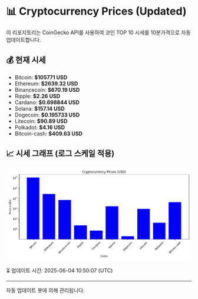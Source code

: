 
# 📊 Cryptocurrency Prices (Updated)

이 리포지토리는 CoinGecko API를 사용하여 코인 TOP 10 시세를 10분가격으로 자동 업데이트합니다.

## 💰 현재 시세
- Bitcoin: **$105771 USD**
- Ethereum: **$2639.32 USD**
- Binancecoin: **$670.19 USD**
- Ripple: **$2.26 USD**
- Cardano: **$0.698844 USD**
- Solana: **$157.14 USD**
- Dogecoin: **$0.195733 USD**
- Litecoin: **$90.89 USD**
- Polkadot: **$4.16 USD**
- Bitcoin-cash: **$409.63 USD**

## 📈 시세 그래프 (로그 스케일 적용)
![Crypto Prices](crypto_prices.png)

⏳ 업데이트 시간: 2025-06-04 10:50:07 (UTC)

---
자동 업데이트 봇에 의해 관리됩니다.
